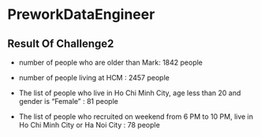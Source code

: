 # PreworkDataEngineer
## Result Of Challenge2
- number of people who are older than Mark: 1842 people

- number of people living at HCM : 2457 people

- The list of people who live in Ho Chi Minh City, age less than 20 and gender is “Female” : 81 people

- The list of people who recruited on weekend from 6 PM to 10 PM, live in Ho Chi Minh City or Ha Noi City : 78 people


